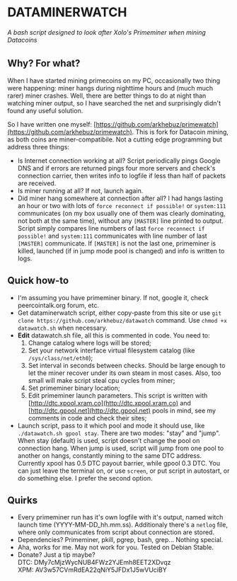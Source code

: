 # DATAMINERWATCH
###### *A bash script designed to look after Xolo's Primeminer when mining Datacoins* 

## Why? For what?

When I have started mining primecoins on my PC, occasionally two thing were happening: miner hangs during nighttime hours and (much much rarer) miner crashes. Well, there are better things to do at night than watching miner output, so I have searched the net and surprisingly didn't found any useful solution. 

So I have written one myself: [https://github.com/arkhebuz/primewatch](https://github.com/arkhebuz/primewatch). This is fork for Datacoin mining, as both coins are miner-compatibile. Not a cutting edge programming but address three things:
* Is Internet connection working at all? Script periodically pings Google DNS and if errors are returned pings four more servers and check's connection carrier, then writes info to logfile if less than half of packets are received.
* Is miner running at all? If not, launch again.
* Did miner hang somewhere at connection after all? I had hangs lasting an hour or two with lots of `force reconnect if possible!` or `system:111` communicates (on my box usually one of them was clearly dominating, not both at the same time), without any `[MASTER]` line printed to output. Script simply compares line numbers of last `force reconnect if possible!` and `system:111` communicates with line number of last `[MASTER]` communicate. If `[MASTER]` is not the last one, primeminer is killed, launched (if in jump mode pool is changed) and info is written to logs.

## Quick how-to
* I'm assuming you have primeminer binary. If not, google it, check peercointalk.org forum, etc.
* Get dataminerwatch script, either copy-paste from this site or use `git clone https://github.com/arkhebuz/datawatch` command. Use `chmod +x datawatch.sh` when necessary.
* **Edit** datawatch.sh file, all this is commented in code. You need to:
  1. Change catalog where logs will be stored;
  2. Set your network interface virtual filesystem catalog (like `/sys/class/net/eth0`);
  3. Set interval in seconds between checks. Should be large enough to let the miner recover under its own steam in most cases. Also, too small will make script steal cpu cycles from miner;
  4. Set primeminer binary location;
  5. Edit primeminer launch parameters. This script is written with [http://dtc.xpool.xram.co](http://dtc.xpool.xram.co) and [http://dtc.gpool.net](http://dtc.gpool.net) pools in mind, see my comments in code and check their sites;
* Launch script, pass to it which pool and mode it should use, like `./datawatch.sh gpool stay`. There are two modes: "stay" and "jump". When stay (default) is used, script doesn't change the pool on connection hang. When jump is used, script will jump from one pool to another on hangs, constantly mining to the same DTC address. Currently xpool has 0.5 DTC payout barrier, while gpool 0.3 DTC. You can just leave the terminal on, or use `screen`, or put script in autostart, or do something else. I prefer the second option.

## Quirks
* Every primeminer run has it's own logfile with it's output, named witch launch time (YYYY-MM-DD_hh.mm.ss). Additionaly there's a `netlog` file, where only communicates from script about connection are stored.
* Dependencies? Primeminer, pkill, pgrep, bash, grep... Nothing special.
* Aha, works for me. May not work for you. Tested on Debian Stable.
* Donate? Just a tip maybe?  
   DTC: DMy7cMjzWycNUB4FWz2YJEmh8EET2XDvqz  
   XPM: AV3w57CVmRdEA22qNiY5JFDx1J5wVUciBY  
